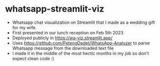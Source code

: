 # whatsapp-streamlit-viz
* Whatsapp chat visualization on Streamlit that I made as a wedding gift for my wife. 
* First presented in our lunch reception on Feb 5th 2023
* Deployed publicly in https://wa-viz.streamlit.app/
* Uses https://github.com/PetengDedet/WhatsApp-Analyzer to parse Whatsapp message from the downloaded text file
* I made it in the middle of the most hectic months in my job so don't expect clean code :)
